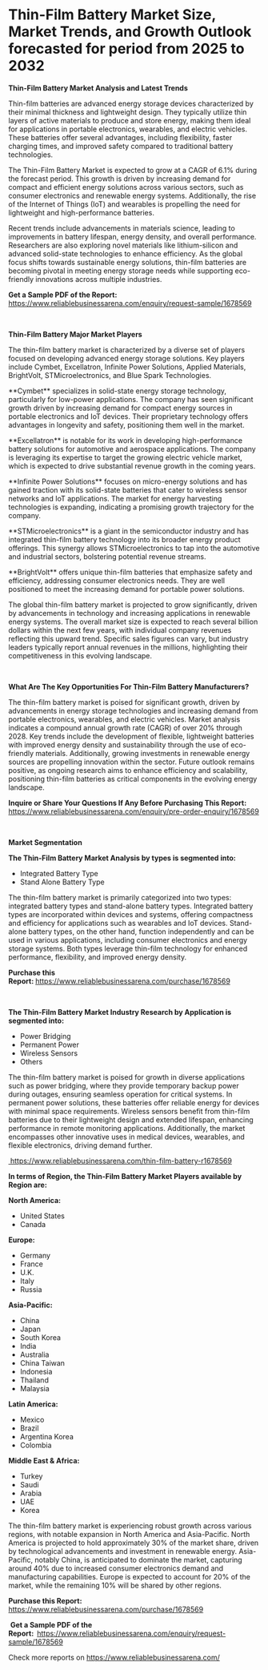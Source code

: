 <p><h1>Thin-Film Battery Market Size, Market Trends, and Growth Outlook forecasted for period from 2025 to 2032</h1></p><p><strong>Thin-Film Battery Market Analysis and Latest Trends</strong></p>
<p><p>Thin-film batteries are advanced energy storage devices characterized by their minimal thickness and lightweight design. They typically utilize thin layers of active materials to produce and store energy, making them ideal for applications in portable electronics, wearables, and electric vehicles. These batteries offer several advantages, including flexibility, faster charging times, and improved safety compared to traditional battery technologies.</p><p>The Thin-Film Battery Market is expected to grow at a CAGR of 6.1% during the forecast period. This growth is driven by increasing demand for compact and efficient energy solutions across various sectors, such as consumer electronics and renewable energy systems. Additionally, the rise of the Internet of Things (IoT) and wearables is propelling the need for lightweight and high-performance batteries. </p><p>Recent trends include advancements in materials science, leading to improvements in battery lifespan, energy density, and overall performance. Researchers are also exploring novel materials like lithium-silicon and advanced solid-state technologies to enhance efficiency. As the global focus shifts towards sustainable energy solutions, thin-film batteries are becoming pivotal in meeting energy storage needs while supporting eco-friendly innovations across multiple industries.</p></p>
<p><strong>Get a Sample PDF of the Report:&nbsp;</strong> <a href="https://www.reliablebusinessarena.com/enquiry/request-sample/1678569?utm_campaign=2566&utm_medium=2&utm_source=Github&utm_content=ia&utm_term=24032025&utm_id=thin-film-battery">https://www.reliablebusinessarena.com/enquiry/request-sample/1678569</a></p>
<p>&nbsp;</p>
<p><strong>Thin-Film Battery Major Market Players</strong></p>
<p><p>The thin-film battery market is characterized by a diverse set of players focused on developing advanced energy storage solutions. Key players include Cymbet, Excellatron, Infinite Power Solutions, Applied Materials, BrightVolt, STMicroelectronics, and Blue Spark Technologies.</p><p>**Cymbet** specializes in solid-state energy storage technology, particularly for low-power applications. The company has seen significant growth driven by increasing demand for compact energy sources in portable electronics and IoT devices. Their proprietary technology offers advantages in longevity and safety, positioning them well in the market.</p><p>**Excellatron** is notable for its work in developing high-performance battery solutions for automotive and aerospace applications. The company is leveraging its expertise to target the growing electric vehicle market, which is expected to drive substantial revenue growth in the coming years.</p><p>**Infinite Power Solutions** focuses on micro-energy solutions and has gained traction with its solid-state batteries that cater to wireless sensor networks and IoT applications. The market for energy harvesting technologies is expanding, indicating a promising growth trajectory for the company.</p><p>**STMicroelectronics** is a giant in the semiconductor industry and has integrated thin-film battery technology into its broader energy product offerings. This synergy allows STMicroelectronics to tap into the automotive and industrial sectors, bolstering potential revenue streams.</p><p>**BrightVolt** offers unique thin-film batteries that emphasize safety and efficiency, addressing consumer electronics needs. They are well positioned to meet the increasing demand for portable power solutions.</p><p>The global thin-film battery market is projected to grow significantly, driven by advancements in technology and increasing applications in renewable energy systems. The overall market size is expected to reach several billion dollars within the next few years, with individual company revenues reflecting this upward trend. Specific sales figures can vary, but industry leaders typically report annual revenues in the millions, highlighting their competitiveness in this evolving landscape.</p></p>
<p>&nbsp;</p>
<p><strong>What Are The Key Opportunities For Thin-Film Battery Manufacturers?</strong></p>
<p><p>The thin-film battery market is poised for significant growth, driven by advancements in energy storage technologies and increasing demand from portable electronics, wearables, and electric vehicles. Market analysis indicates a compound annual growth rate (CAGR) of over 20% through 2028. Key trends include the development of flexible, lightweight batteries with improved energy density and sustainability through the use of eco-friendly materials. Additionally, growing investments in renewable energy sources are propelling innovation within the sector. Future outlook remains positive, as ongoing research aims to enhance efficiency and scalability, positioning thin-film batteries as critical components in the evolving energy landscape.</p></p>
<p><strong>Inquire or Share Your Questions If Any Before Purchasing This Report:</strong> <a href="https://www.reliablebusinessarena.com/enquiry/pre-order-enquiry/1678569?utm_campaign=2566&utm_medium=2&utm_source=Github&utm_content=ia&utm_term=24032025&utm_id=thin-film-battery">https://www.reliablebusinessarena.com/enquiry/pre-order-enquiry/1678569</a></p>
<p>&nbsp;</p>
<p><strong>Market Segmentation</strong></p>
<p><strong>The Thin-Film Battery Market Analysis by types is segmented into:</strong></p>
<p><ul><li>Integrated Battery Type</li><li>Stand Alone Battery Type</li></ul></p>
<p><p>The thin-film battery market is primarily categorized into two types: integrated battery types and stand-alone battery types. Integrated battery types are incorporated within devices and systems, offering compactness and efficiency for applications such as wearables and IoT devices. Stand-alone battery types, on the other hand, function independently and can be used in various applications, including consumer electronics and energy storage systems. Both types leverage thin-film technology for enhanced performance, flexibility, and improved energy density.</p></p>
<p><strong>Purchase this Report:&nbsp;</strong><a href="https://www.reliablebusinessarena.com/purchase/1678569?utm_campaign=2566&utm_medium=2&utm_source=Github&utm_content=ia&utm_term=24032025&utm_id=thin-film-battery">https://www.reliablebusinessarena.com/purchase/1678569</a></p>
<p>&nbsp;</p>
<p><strong>The Thin-Film Battery Market Industry Research by Application is segmented into:</strong></p>
<p><ul><li>Power Bridging</li><li>Permanent Power</li><li>Wireless Sensors</li><li>Others</li></ul></p>
<p><p>The thin-film battery market is poised for growth in diverse applications such as power bridging, where they provide temporary backup power during outages, ensuring seamless operation for critical systems. In permanent power solutions, these batteries offer reliable energy for devices with minimal space requirements. Wireless sensors benefit from thin-film batteries due to their lightweight design and extended lifespan, enhancing performance in remote monitoring applications. Additionally, the market encompasses other innovative uses in medical devices, wearables, and flexible electronics, driving demand further.</p></p>
<p><a href="https://www.reliablebusinessarena.com/thin-film-battery-r1678569?utm_campaign=2566&utm_medium=2&utm_source=Github&utm_content=ia&utm_term=24032025&utm_id=thin-film-battery">&nbsp;https://www.reliablebusinessarena.com/thin-film-battery-r1678569</a></p>
<p><strong>In terms of Region, the Thin-Film Battery Market Players available by Region are:</strong></p>
<p>
    <p> <strong> North America: </strong>
        <ul>
            <li>United States</li>
            <li>Canada</li>
        </ul>
        </p> 
    <p> <strong> Europe: </strong>
        <ul>
            <li>Germany</li>
            <li>France</li>
            <li>U.K.</li>
            <li>Italy</li>
            <li>Russia</li>
        </ul>
        </p> 
    <p> <strong> Asia-Pacific: </strong>
        <ul>
            <li>China</li>
            <li>Japan</li>
            <li>South Korea</li>
            <li>India</li>
            <li>Australia</li>
            <li>China Taiwan</li>
            <li>Indonesia</li>
            <li>Thailand</li>
            <li>Malaysia</li>
        </ul>
        </p> 
    <p> <strong> Latin America: </strong>
        <ul>
            <li>Mexico</li>
            <li>Brazil</li>
            <li>Argentina Korea</li>
            <li>Colombia</li>
        </ul>
        </p> 
    <p> <strong> Middle East & Africa: </strong>
        <ul>
            <li>Turkey</li>
            <li>Saudi</li>
            <li>Arabia</li>
            <li>UAE</li>
            <li>Korea</li>
        </ul>
    </p>
    </p>
<p><p>The thin-film battery market is experiencing robust growth across various regions, with notable expansion in North America and Asia-Pacific. North America is projected to hold approximately 30% of the market share, driven by technological advancements and investment in renewable energy. Asia-Pacific, notably China, is anticipated to dominate the market, capturing around 40% due to increased consumer electronics demand and manufacturing capabilities. Europe is expected to account for 20% of the market, while the remaining 10% will be shared by other regions.</p></p>
<p><strong>Purchase this Report: </strong><a href="https://www.reliablebusinessarena.com/purchase/1678569?utm_campaign=2566&utm_medium=2&utm_source=Github&utm_content=ia&utm_term=24032025&utm_id=thin-film-battery">https://www.reliablebusinessarena.com/purchase/1678569</a></p>
<p>&nbsp;<strong>Get a Sample PDF of the Report:&nbsp;&nbsp;</strong><a href="https://www.reliablebusinessarena.com/enquiry/request-sample/1678569?utm_campaign=2566&utm_medium=2&utm_source=Github&utm_content=ia&utm_term=24032025&utm_id=thin-film-battery">https://www.reliablebusinessarena.com/enquiry/request-sample/1678569</a></p>
<p><strong></strong></p>
<p>Check more reports on <a href="https://www.reliablebusinessarena.com/?utm_campaign=2566&utm_medium=2&utm_source=Github&utm_content=ia&utm_term=24032025&utm_id=thin-film-battery">https://www.reliablebusinessarena.com/</a></p>